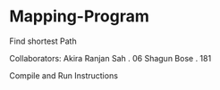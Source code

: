 # Mapping-Program
Find shortest Path 

Collaborators:
Akira Ranjan Sah . 06
Shagun Bose . 181


Compile and Run Instructions

